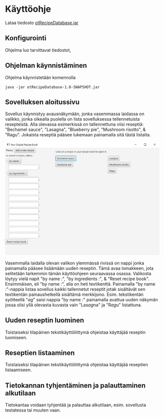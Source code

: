 # Käyttöohje

Lataa tiedosto [otRecipeDatabase.jar](https://github.com/jrhel/ot-harjoitustyo/releases)

## Konfigurointi

Ohjelma luo tarvittavat tiedostot,


## Ohjelman käynnistäminen

Ohjelma käynnistetään komennolla 

```
java -jar otRecipeDatabase-1.0-SNAPSHOT.jar
```

## Sovelluksen aloitussivu

Sovellus käynnistyy avausnäkymään, jonka vasemmassa laidassa on valikko, jonka oikealla puolella on lista sovelluksessa tellennetuista resepteistä. Alla olevassa esimerkissä on tallennettuna viisi reseptiä: "Bechamel sauce", "Lasagna", "Blueberry pie", "Mushroom risotto", & "Ragu". Jokaista reseptiä pääsee lukemaan painamalla sitä tästä listalta.

<img src="https://github.com/jrhel/ot-harjoitustyo/blob/master/dokumentaatio/illustrations/Alustettu%20aloitusnakyma.jpg">

Vasemmalla laidalla olevan valikon ylemmässä rivissä on nappi jonka painamalla pääsee lisäämään uuden reseptin. Tämä avaa lomakkeen, jota selitetään tarkemmin tämän käyttöohjeen seuraavassa osassa. Valikosta löytyy vielä napit "by name :", "by ingredients :", & "Reset recipe book". Ensimmäisen, eli "by name :", alla on heti textikenttä. Painamalla "by name :"-nappia listaa sovellus kaikki tallennetut reseptit jotak sisältävät sen textikentän painaushetkellä sisältämä merkkijono. Esim. tekstikentän syötteellä "*ag*" saisi nappia "by name :" painamalla avattua uuden näkymän jossa olisi yllä olevasta kuvasta vain "Las*ag*na" ja "R*ag*u" listattuna.

## Uuden reseptin luominen

Toistaiseksi tilapäinen tekstikäyttöliittymä ohjeistaa käyttäjää reseptin luomiseen.


## Reseptien listaaminen
Toistaiseksi tilapäinen tekstikäyttöliittymä ohjeistaa käyttäjää reseptien listaamiseen.


## Tietokannan tyhjentäminen ja palauttaminen alkutilaan

Tietokantaa voidaan tyhjentää ja palauttaa alkutilaan, esim. sovellusta testatessa tai muuten vaan. 
